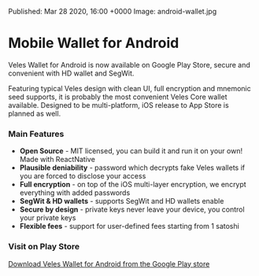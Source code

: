 Published:      Mar 28 2020, 16:00 +0000
Image:			android-wallet.jpg

# Mobile Wallet for Android

Veles Wallet for Android is now available on Google Play Store, secure and convenient with HD wallet and SegWit. 

Featuring typical Veles design with clean UI, full encryption and mnemonic seed supports, it is probably the most 
convenient Veles Core wallet available. Designed to be multi-platform, iOS release to App Store is planned as well.

### Main Features
- **Open Source** -	MIT licensed, you can build it and run it on your own! Made with ReactNative
- **Plausible deniability** - password which decrypts fake Veles wallets if you are forced to disclose your access
- **Full encryption** - on top of the iOS multi-layer encryption, we encrypt everything with added passwords
- **SegWit & HD wallets** - supports SegWit and HD wallets enable
- **Secure by design** - private keys never leave your device, you control your private keys
- **Flexible fees** - support for user-defined fees starting from 1 satoshi

### Visit on Play Store
[Download Veles Wallet for Android from the Google Play store](https://play.google.com/store/apps/details?id=io.veles.wallet)